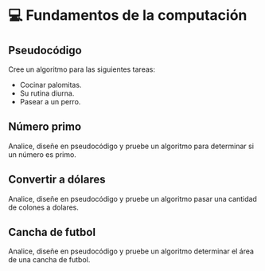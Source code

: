 # 💻 Fundamentos de la computación

## Pseudocódigo

Cree un algoritmo para las siguientes tareas:

- Cocinar palomitas.
- Su rutina diurna.
- Pasear a un perro.

## Número primo

Analice, diseñe en pseudocódigo y pruebe un algoritmo para determinar si un número es primo.

## Convertir a dólares

Analice, diseñe en pseudocódigo y pruebe un algoritmo pasar una cantidad de colones a dolares.

## Cancha de futbol

Analice, diseñe en pseudocódigo y pruebe un algoritmo determinar el área de una cancha de futbol.
